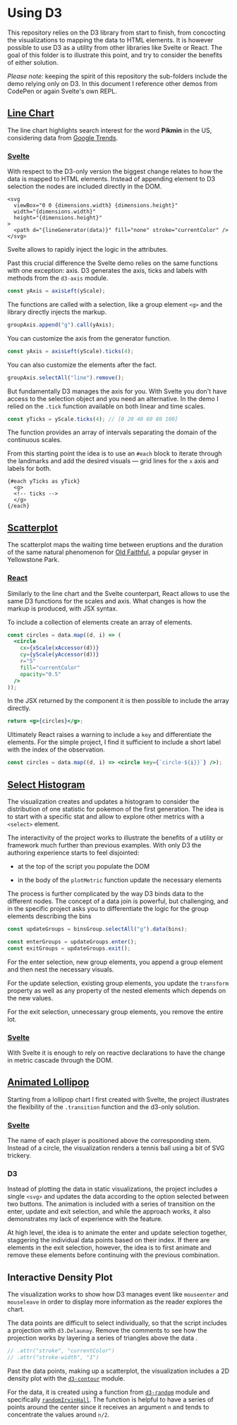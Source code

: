 # Using D3

This repository relies on the D3 library from start to finish, from concocting the visualizations to mapping the data to HTML elements. It is however possible to use D3 as a utility from other libraries like Svelte or React. The goal of this folder is to illustrate this point, and try to consider the benefits of either solution.

_Please note:_ keeping the spirit of this repository the sub-folders include the demo relying only on D3. In this document I reference other demos from CodePen or again Svelte's own REPL.

## [Line Chart](https://codepen.io/borntofrappe/pen/zYdjZYg)

The line chart highlights search interest for the word **Pikmin** in the US, considering data from [Google Trends](https://trends.google.com/trends/explore?date=2020-01-01%202021-11-04&geo=US&q=pikmin).

### [Svelte](https://svelte.dev/repl/67a634161efd4788871ec3db5cca9181?version=3.44.1)

With respect to the D3-only version the biggest change relates to how the data is mapped to HTML elements. Instead of appending element to D3 selection the nodes are included directly in the DOM.

```svelte
<svg
  viewBox="0 0 {dimensions.width} {dimensions.height}"
  width="{dimensions.width}"
  height="{dimensions.height}"
>
  <path d="{lineGenerator(data)}" fill="none" stroke="currentColor" />
</svg>
```

Svelte allows to rapidly inject the logic in the attributes.

Past this crucial difference the Svelte demo relies on the same functions with one exception: axis. D3 generates the axis, ticks and labels with methods from the `d3-axis` module.

```js
const yAxis = axisLeft(yScale);
```

The functions are called with a selection, like a group element `<g>` and the library directly injects the markup.

```js
groupAxis.append("g").call(yAxis);
```

You can customize the axis from the generator function.

```js
const yAxis = axisLeft(yScale).ticks(4);
```

You can also customize the elements after the fact.

```js
groupAxis.selectAll("line").remove();
```

But fundamentally D3 manages the axis for you. With Svelte you don't have access to the selection object and you need an alternative. In the demo I relied on the `.tick` function available on both linear and time scales.

```js
const yTicks = yScale.ticks(4); // [0 20 40 60 80 100]
```

The function provides an array of intervals separating the domain of the continuous scales.

From this starting point the idea is to use an `#each` block to iterate through the landmarks and add the desired visuals — grid lines for the `x` axis and labels for both.

```svelte
{#each yTicks as yTick}
  <g>
  <!-- ticks -->
  </g>
{/each}
```

## [Scatterplot](https://codepen.io/borntofrappe/pen/eYErvNa)

The scatterplot maps the waiting time between eruptions and the duration of the same natural phenomenon for [Old Faithful](https://en.wikipedia.org/wiki/Old_Faithful), a popular geyser in Yellowstone Park.

### [React](https://codepen.io/borntofrappe/pen/porVebG)

Similarly to the line chart and the Svelte counterpart, React allows to use the same D3 functions for the scales and axis. What changes is how the markup is produced, with JSX syntax.

To include a collection of elements create an array of elements.

```jsx
const circles = data.map((d, i) => (
  <circle
    cx={xScale(xAccessor(d))}
    cy={yScale(yAccessor(d))}
    r="5"
    fill="currentColor"
    opacity="0.5"
  />
));
```

In the JSX returned by the component it is then possible to include the array directly.

```jsx
return <g>{circles}</g>;
```

Ultimately React raises a warning to include a `key` and differentiate the elements. For the simple project, I find it sufficient to include a short label with the index of the observation.

```jsx
const circles = data.map((d, i) => <circle key={`circle-${i}}`} />);
```

## [Select Histogram](https://codepen.io/borntofrappe/pen/LYjmWGN)

The visualization creates and updates a histogram to consider the distribution of one statistic for pokemon of the first generation. The idea is to start with a specific stat and allow to explore other metrics with a `<select>` element.

The interactivity of the project works to illustrate the benefits of a utility or framework much further than previous examples. With only D3 the authoring experience starts to feel disjointed:

- at the top of the script you populate the DOM

- in the body of the `plotMetric` function update the necessary elements

The process is further complicated by the way D3 binds data to the different nodes. The concept of a data join is powerful, but challenging, and in the specific project asks you to differentiate the logic for the group elements describing the bins

```js
const updateGroups = binsGroup.selectAll("g").data(bins);

const enterGroups = updateGroups.enter();
const exitGroups = updateGroups.exit();
```

For the enter selection, new group elements, you append a group element and then nest the necessary visuals.

For the update selection, existing group elements, you update the `transform` property as well as any property of the nested elements which depends on the new values.

For the exit selection, unnecessary group elements, you remove the entire lot.

### [Svelte](https://svelte.dev/repl/f6d37364973e48fd9c09ea439c13640d?version=3.44.1)

With Svelte it is enough to rely on reactive declarations to have the change in metric cascade through the DOM.

## [Animated Lollipop](https://codepen.io/borntofrappe/pen/gOxzmrX)

Starting from a lollipop chart I first created with Svelte, the project illustrates the flexibility of the `.transition` function and the d3-only solution.

### [Svelte](https://svelte.dev/repl/ee1e7ec839ac47f495be12251f04126a?version=3.44.1)

The name of each player is positioned above the corresponding stem. Instead of a circle, the visualization renders a tennis ball using a bit of SVG trickery.

### D3

Instead of plotting the data in static visualizations, the project includes a single `<svg>` and updates the data according to the option selected between two buttons. The animation is included with a series of transition on the enter, update and exit selection, and while the approach works, it also demonstrates my lack of experience with the feature.

At high level, the idea is to animate the enter and update selection together, staggering the individual data points based on their index. If there are elements in the exit selection, however, the idea is to first animate and remove these elements before continuing with the previous combination.

## Interactive Density Plot

The visualization works to show how D3 manages event like `mouseenter` and `mouseleave` in order to display more information as the reader explores the chart.

The data points are difficult to select individually, so that the script includes a projection with `d3.Delaunay`. Remove the comments to see how the projection works by layering a series of triangles above the data .

```js
// .attr("stroke", "currentColor")
// .attr("stroke-width", "1")
```

Past the data points, making up a scatterplot, the visualization includes a 2D density plot with the [`d3-contour`](https://github.com/d3/d3-contour) module.

For the data, it is created using a function from [`d3-random`](https://github.com/d3/d3-random) module and specifically [`randomIrvinHall`](https://observablehq.com/@d3/d3-random#irwinHall). The function is helpful to have a series of points around the center since it receives an argument `n` and tends to concentrate the values around `n/2`.
